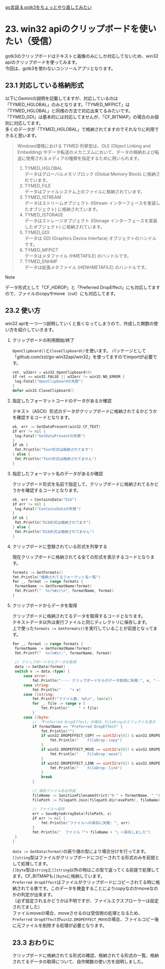 [go言語 & gotk3をちょっとやり直してみたい](../../README.md#go%E8%A8%80%E8%AA%9Egotk3%E3%82%92%E3%81%A1%E3%82%87%E3%81%A3%E3%81%A8%E3%82%84%E3%82%8A%E7%9B%B4%E3%81%97%E3%81%A6%E3%81%BF%E3%81%9F%E3%81%84)  

# 23. win32 apiのクリップボードを使いたい（受信）  

gotk3のクリップボードはテキストと画像のみにしか対応してないため、win32 apiのクリップボードを使ってみます。  
今回は、gotk3を使わないコンソールアプリとなります。  

## 23.1 対応している格納形式  

以下にGeminiの説明を記載してますが、対応しているのは「TYMED_HGLOBAL」のみとなります。「TYMED_MFPICT」は「TYMED_HGLOBAL」と同様の方法で対応出来てるみたいです。  
「TYMED_GDI」は基本的には対応してませんが、「CF_BITMAP」の場合のみ個別に対応してます。  
多くのデータが「TYMED_HGLOBAL」で格納されてますのでそれなりに利用できると思います。  

> Windows環境における TYMED 列挙型は、OLE (Object Linking and Embedding) やデータ転送のメカニズムにおいて、データの格納および転送に使用されるメディアの種類を指定するために用いられます。  
>   
> 1. TYMED_HGLOBAL  
>    データはグローバルメモリブロック (Global Memory Block) に格納されています。  
> 2. TYMED_FILE  
>    データはファイルシステム上のファイルに格納されています。  
> 3. TYMED_ISTREAM  
>    データはストリームオブジェクト (IStream インターフェースを実装したオブジェクト) に格納されています。  
> 4. TYMED_ISTORAGE  
>    データはストレージオブジェクト (IStorage インターフェースを実装したオブジェクト) に格納されています。  
> 5. TYMED_GDI  
>    データは GDI (Graphics Device Interface) オブジェクトのハンドルです。  
> 6. TYMED_MFPICT  
>    データはメタファイル (HMETAFILE) のハンドルです。  
> 7. TYMED_ENHMF  
>    データは拡張メタファイル (HENHMETAFILE) のハンドルです。  

> [!NOTE]  
> データ形式として「CF_HDROP」と「Preferred DropEffect」にも対応してますので、ファイルのcopyやmove（cut）にも対応してます。  

## 23.2 使い方  

win32 apiを一つ一つ説明していくと長くなってしまうので、作成した関数の使い方を紹介していきます。  

1. クリップボードの利用開始/終了  

   `OpenClipboard()`と`CloseClipboard()`を使います。 
   パッケージとして「github.com/zzl/go-win32api/win32」を使ってますのでimportが必要です。

   ```go
   ret, w32err = win32.OpenClipboard(0)
   if ret == win32.FALSE || w32err != win32.NO_ERROR {
   	log.Fatal("OpenClipboardの失敗")
   }
   defer win32.CloseClipboard()
   ```

1. 指定したフォーマットコードのデータがあるか確認  

   テキスト（ASCII）形式のデータがクリップボードに格納されてるかどうかを確認するコードとなります。  

   ```go
   ok, err := GetDataPresent(win32.CF_TEXT)
   if err != nil {
   	log.Fatal("GetDataPresentの失敗")
   }
   if ok {
   	fmt.Println("Text形式は格納されてます")
   } else {
   	fmt.Println("Text形式は格納されてません")
   }
   ```

1. 指定したフォーマット名のデータがあるか確認  

   クリップボード形式を名前で指定して、クリップボードに格納されてるかどうかを確認するコードとなります。  

   ```go
   ok, err = ContainsData("Dib")
   if err != nil {
   	log.Fatal("ContainsDataの失敗")
   }
   if ok {
   	fmt.Println("Dib形式は格納されてます")
   } else {
   	fmt.Println("Dib形式は格納されてません")
   }
   ```

1. クリップボードに登録されている形式を列挙する  

   現在クリップボードに格納されてる全ての形式を表示するコードとなります。  

   ```go
   formats := GetFormats()
   fmt.Println("格納されてるフォーマット名一覧")
   for _, format := range formats {
   	formatName := GetFormatName(format)
   	fmt.Printf("  %s(%#x)\n", formatName, format)
   }
   ```

1. クリップボードからデータを取得  

   クリップボードに格納されてるデータを取得するコードとなります。  
   テキストデータ以外は実行ファイルと同じディレクトリに保存します。  
   上で使った`formats := GetFormats()`を実行していることが前提となってます。  

   ```go
   for _, format := range formats {
   	formatName := GetFormatName(format)
   	fmt.Printf("  %s(%#x):", formatName, format)
   	
   	// クリップボードからデータを取得
   	data := GetData(format)
   	switch v := data.(type) {
   		case error:
   			fmt.Println("---- クリップボードからのデータ取得に失敗:", v, "----")
   		case string:
   			fmt.Println("    "+ v)
   		case []string:
   			fmt.Printf("ファイル数: %d\n", len(v))
   			for _, file := range v {
   				fmt.Println("    " + file)
   			}
   		case []byte:
   			// 「Preferred DropEffect」の場合、FileDropのエフェクトを表示
   			if formatName == "Preferred DropEffect" {
   				fmt.Println("")
   				if win32.DROPEFFECT_COPY == uint32(v[0]) & win32.DROPEFFECT_COPY {
   					fmt.Println("    FileDrop：copy")
   				}
   				if win32.DROPEFFECT_MOVE == uint32(v[0]) & win32.DROPEFFECT_MOVE {
   					fmt.Println("    FileDrop：move")
   				}
   				if win32.DROPEFFECT_LINK == uint32(v[0]) & win32.DROPEFFECT_LINK {
   					fmt.Println("    FileDrop：link")
   				}
   				break
   			}
   			
   			// 保存ファイル名の作成
   			fileName := SanitizeFilenameStrict("0-" + formatName, "_")
   			filePath := filepath.Join(filepath.Dir(exePath), fileName)
   			
   			// ファイルへ保存
   			err = SaveByteArrayData(filePath, v)
   			if err != nil {
   				fmt.Println("ファイルへの保存に失敗: ", err)
   			}
   			fmt.Println("  ファイル「"+ fileName + "」へ保存しました")
   	}
   }
   ```

   `data := GetData(format)`の戻り値の型により場合分けを行ってます。  
   `[]string`型はファイルがクリップボードにコピーされてる形式のみを前提として処理してます。  
   `[]byte`型は`string`と`[]string`以外の物はこの型で返ってくる前提で処理してます。CF_BITMAPも`[]byte`に格納しています。  
   `Preferred DropEffect`はファイルがクリップボードにコピーされてる時に格納されてる筈です。このデータを検査することによりcopyなのかmoveなのかの判定が出来ます。  
   （必ず設定されるかどうかは不明ですが、ファイルエクスプローラーは設定されてました）  
   ファイルmoveの場合、moveさせるのは受信側の処理となるため、`Preferred DropEffect`が`win32.DROPEFFECT_MOVE`の場合、ファイルコピー後に元ファイルを削除する処理が必要となります。  

   ## 23.3 おわりに  

   クリップボードに格納されてる形式の確認、格納されてる形式の一覧、格納されてるデータの取得について、自作関数の使い方を説明しました。  
